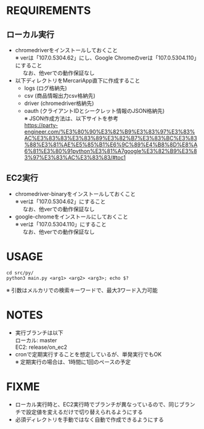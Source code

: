 # REQUIREMENTS
## ローカル実行
  - chromedriverをインストールしておくこと  
    ※ verは「107.0.5304.62」にし、Google Chromeのverは「107.0.5304.110」にすること  
    &nbsp;&nbsp;&nbsp;&nbsp;&nbsp;なお、他verでの動作保証なし
  - 以下ディレクトリをMercariApp直下に作成すること
    - logs (ログ格納先)
    - csv (商品情報出力csv格納先)
    - driver (chromedriver格納先)
    - oauth (クライアントIDとシークレット情報のJSON格納先)  
    ※ JSON作成方法は、以下サイトを参考  
    https://party-engineer.com/%E3%80%90%E3%82%B9%E3%83%97%E3%83%AC%E3%83%83%E3%83%89%E3%82%B7%E3%83%BC%E3%83%88%E3%81%AE%E5%85%B1%E6%9C%89%E4%B8%8D%E8%A6%81%E3%80%91python%E3%81%A7google%E3%82%B9%E3%83%97%E3%83%AC%E3%83%83/#toc1

## EC2実行
  - chromedriver-binaryをインストールしておくこと  
  ※ verは「107.0.5304.62」にすること  
  &nbsp;&nbsp;&nbsp;&nbsp;&nbsp;なお、他verでの動作保証なし
  - google-chromeをインストールにしておくこと  
  ※ verは「107.0.5304.110」にすること  
  &nbsp;&nbsp;&nbsp;&nbsp;&nbsp;なお、他verでの動作保証なし

# USAGE
  ```
  cd src/py/
  python3 main.py <arg1> <arg2> <arg3>; echo $?
  ```
  ※ 引数はメルカリでの検索キーワードで、最大3ワード入力可能

# NOTES
  - 実行ブランチは以下  
    ローカル: master  
    EC2: release/on_ec2
  - cronで定期実行することを想定しているが、単発実行でもOK  
  ※ 定期実行の場合は、1時間に1回のペースの予定

# FIXME
  - ローカル実行時と、EC2実行時でブランチが異なっているので、同じブランチで設定値を変えるだけで切り替えられるようにする
  - 必須ディレクトリを手動ではなく自動で作成できるようにする
